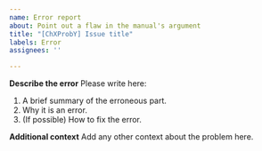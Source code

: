 ```yaml
---
name: Error report
about: Point out a flaw in the manual's argument
title: "[ChXProbY] Issue title"
labels: Error
assignees: ''

---
```


**Describe the error**
Please write here:
1. A brief summary of the erroneous part.
2. Why it is an error.
3. (If possible) How to fix the error.

**Additional context**
Add any other context about the problem here.
